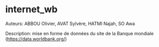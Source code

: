 # internet_wb
Auteurs:
ABBOU Olivier, AVAT Sylvère, HATMI Najah, SO Awa

Description:
mise en forme de données du site de la Banque mondiale (https://data.worldbank.org/)
